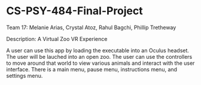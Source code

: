 # CS-PSY-484-Final-Project

Team 17: Melanie Arias, Crystal Atoz, Rahul Bagchi, Phillip Tretheway

Description: A Virtual Zoo VR Experience 

A user can use this app by loading the executable into an Oculus headset. The user will be lauched into an open zoo. The user can use the controllers to move around that world to view various animals and interact with the user interface. There is a main menu, pause menu, instructions menu, and settings menu. 
